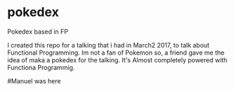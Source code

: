 # pokedex
Pokedex based in FP

I created this repo for a talking that i had in March2 2017, to talk about Functional Programming.
Im not a fan of Pokemon so, a friend gave me the idea of maka a pokedex for the talking. It's Almost 
completely powered with Functiona Programmig.


#Manuel was here

